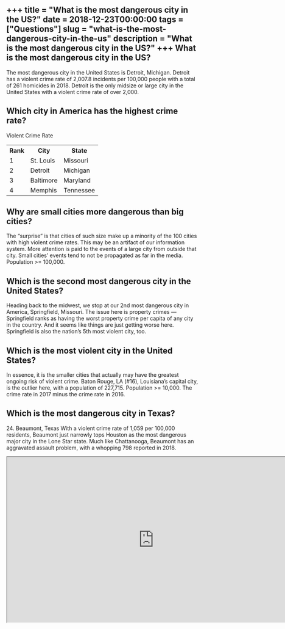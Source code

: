+++
title = "What is the most dangerous city in the US?"
date = 2018-12-23T00:00:00
tags = ["Questions"]
slug = "what-is-the-most-dangerous-city-in-the-us"
description = "What is the most dangerous city in the US?"
+++
What is the most dangerous city in the US?
------------------------------------------

The most dangerous city in the United States is Detroit, Michigan. Detroit has a violent crime rate of 2,007.8 incidents per 100,000 people with a total of 261 homicides in 2018. Detroit is the only midsize or large city in the United States with a violent crime rate of over 2,000.

Which city in America has the highest crime rate?
-------------------------------------------------

Violent Crime Rate

<table><tr><th>Rank</th><th>City</th><th>State</th></tr><tr><td>1</td><td>St. Louis</td><td>Missouri</td></tr><tr><td>2</td><td>Detroit</td><td>Michigan</td></tr><tr><td>3</td><td>Baltimore</td><td>Maryland</td></tr><tr><td>4</td><td>Memphis</td><td>Tennessee</td></tr></table>

Why are small cities more dangerous than big cities?
----------------------------------------------------

The “surprise” is that cities of such size make up a minority of the 100 cities with high violent crime rates. This may be an artifact of our information system. More attention is paid to the events of a large city from outside that city. Small cities’ events tend to not be propagated as far in the media. Population &gt;= 100,000.

Which is the second most dangerous city in the United States?
-------------------------------------------------------------

Heading back to the midwest, we stop at our 2nd most dangerous city in America, Springfield, Missouri. The issue here is property crimes — Springfield ranks as having the worst property crime per capita of any city in the country. And it seems like things are just getting worse here. Springfield is also the nation’s 5th most violent city, too.

Which is the most violent city in the United States?
----------------------------------------------------

In essence, it is the smaller cities that actually may have the greatest ongoing risk of violent crime. Baton Rouge, LA (#16), Louisiana’s capital city, is the outlier here, with a population of 227,715. Population &gt;= 10,000. The crime rate in 2017 minus the crime rate in 2016.

Which is the most dangerous city in Texas?
------------------------------------------

24\. Beaumont, Texas With a violent crime rate of 1,059 per 100,000 residents, Beaumont just narrowly tops Houston as the most dangerous major city in the Lone Star state. Much like Chattanooga, Beaumont has an aggravated assault problem, with a whopping 798 reported in 2018.

<iframe allow="accelerometer; autoplay; clipboard-write; encrypted-media; gyroscope; picture-in-picture" allowfullscreen="" class="__youtube_prefs__  epyt-is-override  no-lazyload" data-no-lazy="1" data-origheight="433" data-origwidth="770" data-skipgform_ajax_framebjll="" height="433" id="_ytid_94287" loading="lazy" src="https://www.youtube.com/embed/MyJgw5zvrAc?enablejsapi=1&autoplay=0&cc_load_policy=0&cc_lang_pref=&iv_load_policy=1&loop=0&modestbranding=0&rel=1&fs=1&playsinline=0&autohide=2&theme=dark&color=red&controls=1&" title="YouTube player" width="770"></iframe>